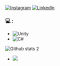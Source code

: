 [![Instagram](https://img.shields.io/badge/Instagram-%23E4405F.svg?style=plastic&logo=Instagram&logoColor=white)](https://instagram.com/orkuneka)
[![LinkedIn](https://img.shields.io/badge/LinkedIn-%230077B5.svg?style=plastic&logo=linkedin&logoColor=white)](https://www.linkedin.com/in/orkun-eser-kadan-22780517a)

### 💻 :

- ![Unity](https://img.shields.io/badge/unity-%23000000.svg?style=plastic&logo=unity&logoColor=white)
- ![C#](https://img.shields.io/badge/c%23-%23239120.svg?style=plastic&logo=c-sharp&logoColor=white)

![Github stats 2](https://github-readme-stats.vercel.app/api?username=kullanıcıadınız&show_icons=true&theme=radical)

- ![](https://media.giphy.com/media/GbUrFXadBryQ8/giphy.gif)

